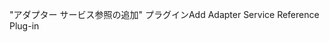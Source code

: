 <span data-ttu-id="9c6ff-101">"アダプター サービス参照の追加" プラグイン</span><span class="sxs-lookup"><span data-stu-id="9c6ff-101">Add Adapter Service Reference Plug-in</span></span>